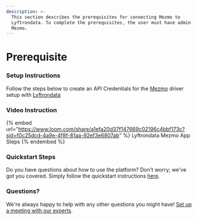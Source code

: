 ```yaml
---
description: >-
  This section describes the prerequisites for connecting Mezmo to
  Lyftrondata. To complete the prerequisites, the user must have admin access to
  Mezmo.
---
```


# Prerequisite

<mark style="color:blue;"></mark>

### Setup Instructions

Follow the steps below to create an API Credentials for the [Mezmo](https://www.lyftrondata.com/integration/commerce-analytics/mezmo/) driver setup with [Lyftrondata](https://www.lyftrondata.com)

### Video Instruction

{% embed url="https://www.loom.com/share/a1efa20d37f147669c02196c4bbf173c?sid=f0c25dcd-4a9e-4f8f-81aa-92ef3e6807ab" %}
Lyftrondata Mezmo App Steps
{% endembed %}

### Quickstart Steps

Do you have questions about how to use the platform? Don't worry; we've got you covered. Simply follow the quickstart instructions [here](README.md).

### Questions? <a href="#questions" id="questions"></a>

We're always happy to help with any other questions you might have! [Set up a meeting with our experts](https://www.lyftrondata.com/book-a-meeting/).

